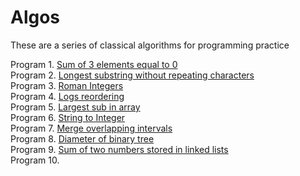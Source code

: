 # Algos
These are a series of classical algorithms for programming practice

Program 1. [Sum of 3 elements equal to 0](./p1_sum_of_3.py)</br>
Program 2. [Longest substring without repeating characters](p2_longest_substring.py) </br>
Program 3. [Roman Integers](./p3_roman_integer.py) </br>
Program 4. [Logs reordering](./p4_logs_reorders.py) </br>
Program 5. [Largest sub in array](./p5_maximum_sum_subarray.py) </br>
Program 6. [String to Integer](./p6_string_to_integer.py) </br>
Program 7. [Merge overlapping intervals](./p7_merge_intervals.py) </br>
Program 8. [Diameter of binary tree](./p8_diameter_tree.py) </br>
Program 9. [Sum of two numbers stored in linked lists](./p9_add_two_numbers.py)</br>
Program 10. </br>
